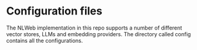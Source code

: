 # Configuration files

The NLWeb implementation in this repo supports a number of different vector stores, LLMs and embedding providers. The directory called config contains all the configurations.